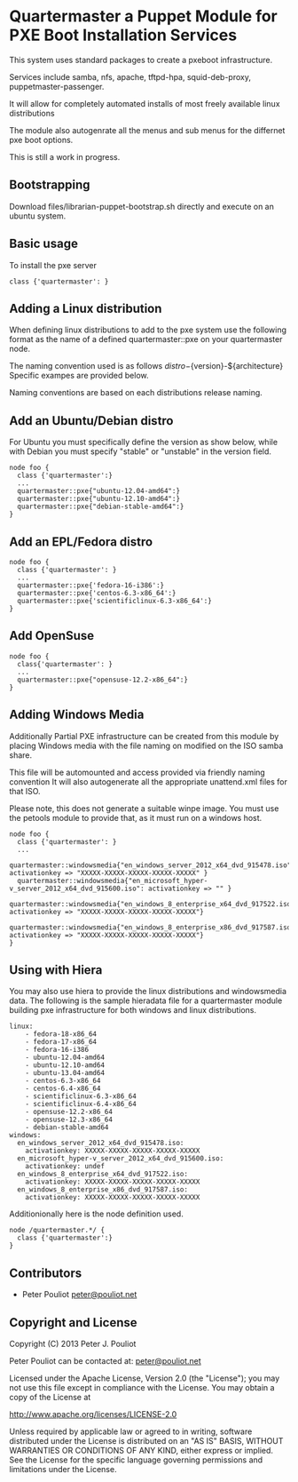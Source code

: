 Quartermaster a Puppet Module for PXE Boot Installation Services
=================================================================

This system uses standard packages to create a pxeboot infrastructure.

Services include samba, nfs, apache, tftpd-hpa, squid-deb-proxy, puppetmaster-passenger.

It will allow for completely automated installs of most freely available linux distributions

The module also autogenrate all the menus and sub menus for the differnet pxe boot options.


This is still a work in progress.


Bootstrapping
-------------

Download files/librarian-puppet-bootstrap.sh directly and execute on an ubuntu system.

Basic usage
-----------

To install the pxe server

    class {'quartermaster': }

Adding a Linux distribution
---------------------------
When defining linux distributions to add to the pxe system use the following format as the name of
a defined quartermaster::pxe on your quartermaster node.

The naming convention used is as follows ${distro}-${version}-${architecture}
Specific exampes are provided below.

Naming conventions are based on each distributions release naming.


Add an Ubuntu/Debian distro
---------------------------
For Ubuntu you must specifically define the version as show below, while with Debian you must specify 
"stable" or "unstable" in the version field.


    node foo { 
      class {'quartermaster':}
      ...
      quartermaster::pxe{"ubuntu-12.04-amd64":}
      quartermaster::pxe{"ubuntu-12.10-amd64":}
      quartermaster::pxe{"debian-stable-amd64":}
    }


Add an EPL/Fedora distro
------------------------

    node foo {
      class {'quartermaster': }
      ...
      quartermaster::pxe{'fedora-16-i386':}
      quartermaster::pxe{'centos-6.3-x86_64':}
      quartermaster::pxe{'scientificlinux-6.3-x86_64':}
    }

Add OpenSuse
------------
    node foo {
      class{'quartermaster': }
      ...
      quartermaster::pxe{"opensuse-12.2-x86_64":}
    }


Adding Windows Media
--------------------

Additionally Partial PXE infrastructure can be created from this module by placing 
Windows media with the file naming on modified on the ISO samba share.

This file will be automounted and access provided via friendly naming convention
It will also autogenerate all the appropriate unattend.xml files for that ISO.

Please note, this does not generate a suitable winpe image.  You must use 
the petools module to provide that, as it must run on a windows host.

    node foo {
      class {'quartermaster': }
      ...
      quartermaster::windowsmedia{"en_windows_server_2012_x64_dvd_915478.iso": activationkey => "XXXXX-XXXXX-XXXXX-XXXXX-XXXXX" }
      quartermaster::windowsmedia{"en_microsoft_hyper-v_server_2012_x64_dvd_915600.iso": activationkey => "" }
      quartermaster::windowsmedia{"en_windows_8_enterprise_x64_dvd_917522.iso": activationkey => "XXXXX-XXXXX-XXXXX-XXXXX-XXXXX"}
      quartermaster::windowsmedia{"en_windows_8_enterprise_x86_dvd_917587.iso": activationkey => "XXXXX-XXXXX-XXXXX-XXXXX-XXXXX"}
    }

Using with Hiera 
----------------
You may also use hiera to provide the linux distributions and windowsmedia data.
The following is the sample hieradata file for a quartermaster module building pxe infrastructure for both windows and linux distributions. 

    linux:
        - fedora-18-x86_64
        - fedora-17-x86_64
        - fedora-16-i386
        - ubuntu-12.04-amd64
        - ubuntu-12.10-amd64
        - ubuntu-13.04-amd64
        - centos-6.3-x86_64
        - centos-6.4-x86_64
        - scientificlinux-6.3-x86_64
        - scientificlinux-6.4-x86_64
        - opensuse-12.2-x86_64
        - opensuse-12.3-x86_64
        - debian-stable-amd64
    windows:
      en_windows_server_2012_x64_dvd_915478.iso:
        activationkey: XXXXX-XXXXX-XXXXX-XXXXX-XXXXX
      en_microsoft_hyper-v_server_2012_x64_dvd_915600.iso:
        activationkey: undef
      en_windows_8_enterprise_x64_dvd_917522.iso:
        activationkey: XXXXX-XXXXX-XXXXX-XXXXX-XXXXX
      en_windows_8_enterprise_x86_dvd_917587.iso:
        activationkey: XXXXX-XXXXX-XXXXX-XXXXX-XXXXX

Additionionally here is the node definition used.

    node /quartermaster.*/ {
      class {'quartermaster':}
    }








Contributors
------------

 * Peter Pouliot <peter@pouliot.net>

Copyright and License
---------------------

Copyright (C) 2013 Peter J. Pouliot

Peter Pouliot can be contacted at: peter@pouliot.net

Licensed under the Apache License, Version 2.0 (the "License");
you may not use this file except in compliance with the License.
You may obtain a copy of the License at

  http://www.apache.org/licenses/LICENSE-2.0

Unless required by applicable law or agreed to in writing, software
distributed under the License is distributed on an "AS IS" BASIS,
WITHOUT WARRANTIES OR CONDITIONS OF ANY KIND, either express or implied.
See the License for the specific language governing permissions and
limitations under the License.
